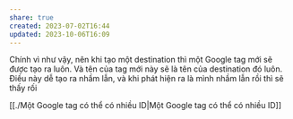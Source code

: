 ```yaml
---
share: true
created: 2023-07-02T16:44
updated: 2023-10-06T16:09
---
```

Chính vì như vậy, nên khi tạo một destination thì một Google tag mới sẽ được tạo ra luôn. Và tên của tag mới này sẽ là tên của destination đó luôn. Điều này dễ tạo ra nhầm lẫn, và khi phát hiện ra là mình nhầm lẫn rồi thì sẽ thấy rối

[[./Một Google tag có thể có nhiều ID|Một Google tag có thể có nhiều ID]]
